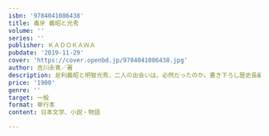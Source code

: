 ```yaml
---
isbn: '9784041086438'
title: 毒牙 義昭と光秀
volume: ''
series: ''
publisher: ＫＡＤＯＫＡＷＡ
pubdate: '2019-11-29'
cover: 'https://cover.openbd.jp/9784041086438.jpg'
author: 吉川永青／著
description: 足利義昭と明智光秀、二人の出会いは、必然だったのか。書き下ろし歴史長編
price: '1900'
genre: ''
target: 一般
format: 単行本
content: 日本文学、小説・物語

---
```

